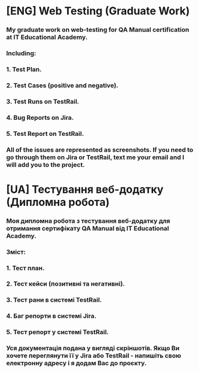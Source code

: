 # [ENG] Web Testing (Graduate Work)
### My graduate work on web-testing for QA Manual certification at IT Educational Academy.
### Including:
### 1. Test Plan.
### 2. Test Cases (positive and negative).
### 3. Test Runs on TestRail.
### 4. Bug Reports on Jira.
### 5. Test Report on TestRail.
### All of the issues are represented as screenshots. If you need to go through them on Jira or TestRail, text me your email and I will add you to the project.

# [UA] Тестування веб-додатку (Дипломна робота)
### Моя дипломна робота з тестування веб-додатку для отримання сертифікату QA Manual від IT Educational Academy.
### Зміст:
### 1. Тест план.
### 2. Тест кейси (позитивні та негативні).
### 3. Тест рани в системі TestRail.
### 4. Баг репорти в системі Jira.
### 5. Тест репорт у системі TestRail.
### Уся документація подана у вигляді скріншотів. Якщо Ви хочете переглянути її у Jira або TestRail - напишіть свою електронну адресу і я додам Вас до проєкту.
